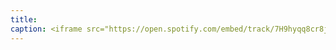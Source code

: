 ```yaml
---
title: 
caption: <iframe src="https://open.spotify.com/embed/track/7H9hyqq8cr8jHquz9HhCzm" width="100%" height="80" frameBorder="0" allowtransparency="true" allow="encrypted-media"></iframe>
---
```

